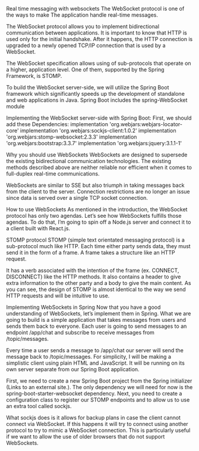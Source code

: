 Real time messaging with websockets
The WebSocket protocol is one of the ways to make The application handle real-time messages.

The WebSocket protocol allows you to implement bidirectional communication between applications. It is important to know that HTTP is used only for the initial handshake. After it happens, the HTTP connection is upgraded to a newly opened TCP/IP connection that is used by a WebSocket.

The WebSocket specification allows using of sub-protocols that operate on a higher, application level. One of them, supported by the Spring Framework, is STOMP.

To build the WebSocket server-side, we will utilize the Spring Boot framework which significantly speeds up the development of standalone and web applications in Java. Spring Boot includes the spring-WebSocket module

Implementing the WebSocket server-side with Spring Boot:
First, we should add these Dependencies:
implementation 'org.webjars:webjars-locator-core'
implementation 'org.webjars:sockjs-client:1.0.2'
implementation 'org.webjars:stomp-websocket:2.3.3'
implementation 'org.webjars:bootstrap:3.3.7'
implementation 'org.webjars:jquery:3.1.1-1'

Why you should use WebSockets
WebSockets are designed to supersede the existing bidirectional communication technologies. The existing methods described above are neither reliable nor efficient when it comes to full-duplex real-time communications.

WebSockets are similar to SSE but also triumph in taking messages back from the client to the server. Connection restrictions are no longer an issue since data is served over a single TCP socket connection.

How to use WebSockets As mentioned in the introduction, the WebSocket protocol has only two agendas. Let’s see how WebSockets fulfills those agendas. To do that, I’m going to spin off a Node.js server and connect it to a client built with React.js.


STOMP protocol
STOMP (simple text orientated messaging protocol) is a sub-protocol much like HTTP. Each time either party sends data, they must send it in the form of a frame. A frame takes a structure like an HTTP request.

It has a verb associated with the intention of the frame (ex. CONNECT, DISCONNECT) like the HTTP methods. It also contains a header to give extra information to the other party and a body to give the main content. As you can see, the design of STOMP is almost identical to the way we send HTTP requests and will be intuitive to use.

Implementing WebSockets in Spring
Now that you have a good understanding of WebSockets, let’s implement them in Spring. What we are going to build is a simple application that takes messages from users and sends them back to everyone. Each user is going to send messages to an endpoint /app/chat and subscribe to receive messages from /topic/messages.

Every time a user sends a message to /app/chat our server will send the message back to /topic/messages. For simplicity, I will be making a simplistic client using plain HTML and JavaScript. It will be running on its own server separate from our Spring Boot application.

First, we need to create a new Spring Boot project from the Spring initializer (Links to an external site.). The only dependency we will need for now is the spring-boot-starter-websocket dependency. Next, you need to create a configuration class to register our STOMP endpoints and to allow us to use an extra tool called sockjs.

What sockjs does is it allows for backup plans in case the client cannot connect via WebSocket. If this happens it will try to connect using another protocol to try to mimic a WebSocket connection. This is particularly useful if we want to allow the use of older browsers that do not support WebSockets.